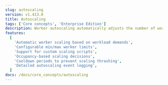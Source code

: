 ```yaml
---
slug: autoscaling
version: v1.413.0
title: Autoscaling
tags: ['Core concepts', 'Enterprise Edition']
description: Worker autoscaling automatically adjusts the number of workers based on your workload demands.
features:
  [
    'Automatic worker scaling based on workload demands',
    'Configurable min/max worker limits',
    'Support for custom scaling scripts',
    'Occupancy-based scaling decisions',
    'Cooldown periods to prevent scaling thrashing',
    'Detailed autoscaling event logging',
  ]
docs: /docs/core_concepts/autoscaling
---
```

